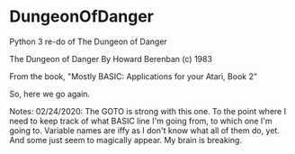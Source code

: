 # DungeonOfDanger
Python 3 re-do of The Dungeon of Danger

The Dungeon of Danger
By Howard Berenban (c) 1983

From the book, "Mostly BASIC: Applications for your Atari, Book 2"

So, here we go again.

Notes:
02/24/2020: The GOTO is strong with this one. To the point where I need to keep track
of what BASIC line I'm going from, to which one I'm going to. Variable names are iffy
as I don't know what all of them do, yet. And some just seem to magically appear. My
brain is breaking.

